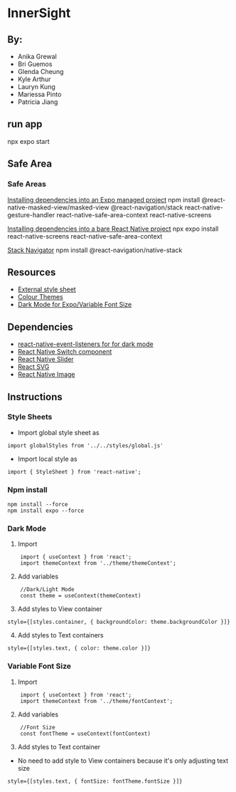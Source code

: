 # InnerSight 

## By:
- Anika Grewal 
- Bri Guemos
- Glenda Cheung
- Kyle Arthur
- Lauryn Kung
- Mariessa Pinto
- Patricia Jiang

## run app
npx expo start

## Safe Area

### Safe Areas
[Installing dependencies into an Expo managed project](https://reactnavigation.org/docs/5.x/getting-started/)
npm install @react-native-masked-view/masked-view @react-navigation/stack react-native-gesture-handler react-native-safe-area-context react-native-screens

[Installing dependencies into a bare React Native project](https://reactnavigation.org/docs/getting-started/)
npx expo install react-native-screens react-native-safe-area-context

[Stack Navigator](https://reactnavigation.org/docs/native-stack-navigator/)
npm install @react-navigation/native-stack

## Resources
- [External style sheet](https://stackoverflow.com/questions/33595642/react-native-external-stylesheet)
- [Colour Themes](https://docs.expo.dev/develop/user-interface/color-themes/)
- [Dark Mode for Expo/Variable Font Size](https://www.youtube.com/watch?v=PUzPqfhkeDI&t=681s)

## Dependencies
- [react-native-event-listeners for for dark mode](https://www.npmjs.com/package/react-native-event-listeners) 
- [React Native Switch component](https://reactnative.dev/docs/switch)
- [React Native Slider](https://github.com/Sharcoux/slider)
- [React SVG](https://docs.expo.dev/versions/v49.0.0/sdk/svg/)
- [React Native Image](https://www.npmjs.com/package/react-image)

## Instructions

### Style Sheets
- Import global style sheet as 
```
import globalStyles from '../../styles/global.js'
```
- Import local style as
```
import { StyleSheet } from 'react-native';
```

### Npm install
```
npm install --force 
npm install expo --force
```
### Dark Mode
1. Import 
```
    import { useContext } from 'react';
    import themeContext from '../theme/themeContext';
```
2. Add variables
```
    //Dark/Light Mode
    const theme = useContext(themeContext)
```
3. Add styles to View container
```
style={[styles.container, { backgroundColor: theme.backgroundColor }]}
```
4. Add styles to Text containers
```
style={[styles.text, { color: theme.color }]}
```
### Variable Font Size
1. Import 
```
    import { useContext } from 'react';
    import themeContext from '../theme/fontContext';
```
2. Add variables
```
    //Font Size
    const fontTheme = useContext(fontContext)
```
3. Add styles to Text container
- No need to add style to View containers because it's only adjusting text size
```
style={[styles.text, { fontSize: fontTheme.fontSize }]}
```
